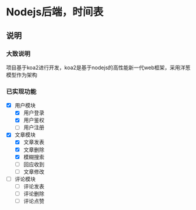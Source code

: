 # Nodejs后端，时间表

## 说明

### 大致说明
项目基于koa2进行开发，koa2是基于nodejs的高性能新一代web框架，采用洋葱模型作为架构  

### 已实现功能

- [x] 用户模块
    - [x] 用户登录
    - [x] 用户鉴权
    - [ ] 用户注册

- [x] 文章模块
    - [x] 文章发表
    - [x] 文章删除
    - [x] 模糊搜索
    - [ ] 回应收到
    - [ ] 文章修改

- [ ] 评论模块
    - [ ] 评论发表
    - [ ] 评论删除
    - [ ] 评论点赞